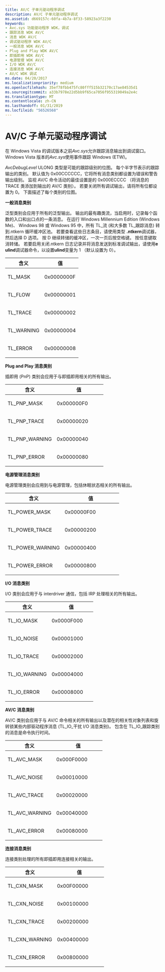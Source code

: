```yaml
---
title: AV/C 子单元驱动程序调试
description: AV/C 子单元驱动程序调试
ms.assetid: d669157c-60fa-4b7a-8f33-58923a3f2230
keywords:
- Avc.sys 功能驱动程序 WDK，调试
- 跟踪消息 WDK AV/C
- 消息 WDK AV/C
- 调试驱动程序 WDK AV/C
- 一般消息 WDK AV/C
- Plug and Play WDK AV/C
- 即插即用 WDK AV/C
- 电源管理 WDK AV/C
- I/O WDK AV/C
- 连接消息 WDK AV/C
- AV/C WDK 调试
ms.date: 04/20/2017
ms.localizationpriority: medium
ms.openlocfilehash: 35ef78fbb475fc80fff515b32170c17ae84535d1
ms.sourcegitcommit: a33b7978e22d5bb9f65ca7056f955319049a2e4c
ms.translationtype: MT
ms.contentlocale: zh-CN
ms.lasthandoff: 01/31/2019
ms.locfileid: "56526568"
---
```

# <a name="avc-subunit-driver-debugging"></a>AV/C 子单元驱动程序调试





在 Windows Vista 的调试版本之前*Avc.sys*允许跟踪消息输出到调试窗口。 Windows Vista 版本的*Avc.sys*使用事件跟踪 Windows (ETW)。

*AvcDebugLevel* ULONG 类型是可能的跟踪级别的位图。 每个半字节表示的跟踪输出的类别。 默认值为 0x00CCCCCC，它将所有消息类别都设置为错误和警告输出级别。 监视 AV/C 命令活动的最佳设置是的 0x000ECCCC （将消息的 TRACE 类添加到输出的 AV/C 类别）。 若要关闭所有调试输出，请将所有位都设置为 0。 下面描述了每个类别的位图。

**一般消息类别**

泛型类别会应用于所有的泛型输出。 输出的最有趣类流，当启用时，记录每个函数的入口和出口点的一条消息。 在运行 Windows Millennium Edition (Windows Me)、 Windows 98 或 Windows 95 中，所有 TL\_流 (和大多数 TL\_跟踪消息) 转到.ntkern 循环缓冲区池。 若要查看这些日志条目，请使用类型 **.ntkern**调试器，然后选择 D 选项。 按 D 继续转储的缓冲区，一次一页后按空格键。 按任意键取消转储。 若要启用关闭.ntkern 日志记录并将消息发送到标准调试输出，请使用**e ulind**调试器命令，以设置**ulind**变量为 1 （默认设置为 0）。

<table>
<colgroup>
<col width="50%" />
<col width="50%" />
</colgroup>
<thead>
<tr class="header">
<th>含义</th>
<th>值</th>
</tr>
</thead>
<tbody>
<tr class="odd">
<td><p>TL_MASK</p></td>
<td><p>0x0000000F</p></td>
</tr>
<tr class="even">
<td><p>TL_FLOW</p></td>
<td><p>0x00000001</p></td>
</tr>
<tr class="odd">
<td><p>TL_TRACE</p></td>
<td><p>0x00000002</p></td>
</tr>
<tr class="even">
<td><p>TL_WARNING</p></td>
<td><p>0x00000004</p></td>
</tr>
<tr class="odd">
<td><p>TL_ERROR</p></td>
<td><p>0x00000008</p></td>
</tr>
</tbody>
</table>

 

**Plug and Play 消息类别**

插即用 (PnP) 类别会应用于与即插即用相关的所有输出。

<table>
<colgroup>
<col width="50%" />
<col width="50%" />
</colgroup>
<thead>
<tr class="header">
<th>含义</th>
<th>值</th>
</tr>
</thead>
<tbody>
<tr class="odd">
<td><p>TL_PNP_MASK</p></td>
<td><p>0x000000F0</p></td>
</tr>
<tr class="even">
<td><p>TL_PNP_TRACE</p></td>
<td><p>0x00000020</p></td>
</tr>
<tr class="odd">
<td><p>TL_PNP_WARNING</p></td>
<td><p>0x00000040</p></td>
</tr>
<tr class="even">
<td><p>TL_PNP_ERROR</p></td>
<td><p>0x00000080</p></td>
</tr>
</tbody>
</table>

 

**电源管理消息类别**

电源管理类别会应用到与电源管理，包括休眠状态相关的所有输出。

<table>
<colgroup>
<col width="50%" />
<col width="50%" />
</colgroup>
<thead>
<tr class="header">
<th>含义</th>
<th>值</th>
</tr>
</thead>
<tbody>
<tr class="odd">
<td><p>TL_POWER_MASK</p></td>
<td><p>0x00000F00</p></td>
</tr>
<tr class="even">
<td><p>TL_POWER_TRACE</p></td>
<td><p>0x00000200</p></td>
</tr>
<tr class="odd">
<td><p>TL_POWER_WARNING</p></td>
<td><p>0x00000400</p></td>
</tr>
<tr class="even">
<td><p>TL_POWER_ERROR</p></td>
<td><p>0x00000800</p></td>
</tr>
</tbody>
</table>

 

**I/O 消息类别**

I/O 类别会应用于与 interdriver 通信，包括 IRP 处理相关的所有输出。

<table>
<colgroup>
<col width="50%" />
<col width="50%" />
</colgroup>
<thead>
<tr class="header">
<th>含义</th>
<th>值</th>
</tr>
</thead>
<tbody>
<tr class="odd">
<td><p>TL_IO_MASK</p></td>
<td><p>0x0000F000</p></td>
</tr>
<tr class="even">
<td><p>TL_IO_NOISE</p></td>
<td><p>0x00001000</p></td>
</tr>
<tr class="odd">
<td><p>TL_IO_TRACE</p></td>
<td><p>0x00002000</p></td>
</tr>
<tr class="even">
<td><p>TL_IO_WARNING</p></td>
<td><p>0x00004000</p></td>
</tr>
<tr class="odd">
<td><p>TL_IO_ERROR</p></td>
<td><p>0x00008000</p></td>
</tr>
</tbody>
</table>

 

**AV/C 消息类别**

AV/C 类别会应用于与 AV/C 命令相关的所有输出以及潜在的相关性对象列表和旋转锁某些内部驱动程序消息 (TL\_IO\_干扰 I/O 消息类别)。 包含在 TL\_IO\_跟踪类别的消息是命令执行时间。

<table>
<colgroup>
<col width="50%" />
<col width="50%" />
</colgroup>
<thead>
<tr class="header">
<th>含义</th>
<th>值</th>
</tr>
</thead>
<tbody>
<tr class="odd">
<td><p>TL_AVC_MASK</p></td>
<td><p>0x000F0000</p></td>
</tr>
<tr class="even">
<td><p>TL_AVC_NOISE</p></td>
<td><p>0x00010000</p></td>
</tr>
<tr class="odd">
<td><p>TL_AVC_TRACE</p></td>
<td><p>0x00020000</p></td>
</tr>
<tr class="even">
<td><p>TL_AVC_WARNING</p></td>
<td><p>0x00040000</p></td>
</tr>
<tr class="odd">
<td><p>TL_AVC_ERROR</p></td>
<td><p>0x00080000</p></td>
</tr>
</tbody>
</table>

 

**连接消息类别**

连接类别处理的所有即插即用连接相关的输出。

<table>
<colgroup>
<col width="50%" />
<col width="50%" />
</colgroup>
<thead>
<tr class="header">
<th>含义</th>
<th>值</th>
</tr>
</thead>
<tbody>
<tr class="odd">
<td><p>TL_CXN_MASK</p></td>
<td><p>0x00F00000</p></td>
</tr>
<tr class="even">
<td><p>TL_CXN_NOISE</p></td>
<td><p>0x00100000</p></td>
</tr>
<tr class="odd">
<td><p>TL_CXN_TRACE</p></td>
<td><p>0x00200000</p></td>
</tr>
<tr class="even">
<td><p>TL_CXN_WARNING</p></td>
<td><p>0x00400000</p></td>
</tr>
<tr class="odd">
<td><p>TL_CXN_ERROR</p></td>
<td><p>0x00800000</p></td>
</tr>
</tbody>
</table>

 

 

 





